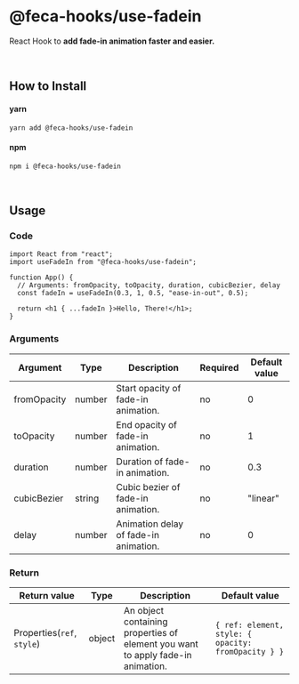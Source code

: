 # @feca-hooks/use-fadein

React Hook to **add fade-in animation faster and easier.**

<br />

## How to Install

#### yarn

`yarn add @feca-hooks/use-fadein`

#### npm

`npm i @feca-hooks/use-fadein`

<br />

## Usage

### Code

```
import React from "react";
import useFadeIn from "@feca-hooks/use-fadein";

function App() {
  // Arguments: fromOpacity, toOpacity, duration, cubicBezier, delay
  const fadeIn = useFadeIn(0.3, 1, 0.5, "ease-in-out", 0.5);

  return <h1 { ...fadeIn }>Hello, There!</h1>;
}
```

### Arguments

| **Argument** | **Type** | **Description**                       | **Required** | **Default value** |
| ------------ | -------- | ------------------------------------- | ------------ | ----------------- |
| fromOpacity  | number   | Start opacity of fade-in animation.   | no           | 0                 |
| toOpacity    | number   | End opacity of fade-in animation.     | no           | 1                 |
| duration     | number   | Duration of fade-in animation.        | no           | 0.3               |
| cubicBezier  | string   | Cubic bezier of fade-in animation.    | no           | "linear"          |
| delay        | number   | Animation delay of fade-in animation. | no           | 0                 |

### Return

| **Return value**           | **Type** | **Description**                                                                 | **Default value**                                   |
| -------------------------- | -------- | ------------------------------------------------------------------------------- | --------------------------------------------------- |
| Properties(`ref`, `style`) | object   | An object containing properties of element you want to apply fade-in animation. | `{ ref: element, style: { opacity: fromOpacity } }` |
